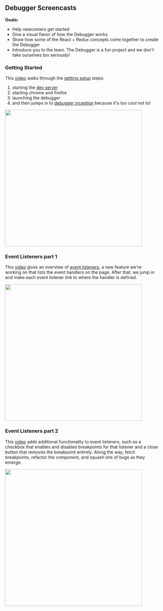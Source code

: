## Debugger Screencasts

**Goals:**

* Help newcomers get started
* Give a visual flavor of how the Debugger works
* Show how some of the React + Redux concepts come together to create the Debugger
* Introduce you to the team. The Debugger is a fun project and we don't take ourselves too seriously!

### Getting Started
This [video](https://youtu.be/9bQ0a3pnBZk) walks through the [getting setup][getting-setup] steps:

1. starting the [dev server][dev-server]
2. starting chrome and firefox
3. launching the debugger
4. and then jumps in to [debugger inception][first-activity] because it's too cool not to!

<img src="https://cloud.githubusercontent.com/assets/254562/21625473/dd39c576-d1d9-11e6-965f-7b91758497db.png" width="450" >

### Event Listeners part 1

This [video](https://youtu.be/VOwn1U7K2qg) gives an overview of [event listeners][event-listeners], a new feature we're working on that lists the event handlers on the page. After that, we jump in and make each event listener link to where the handler is defined.

<img src="https://cloud.githubusercontent.com/assets/254562/21625474/dd3aba3a-d1d9-11e6-8dc9-3e9beccd4b55.png" width="450" >


### Event Listeners part 2

This [video](https://youtu.be/NoMryxkNPk0) adds additional functionality to event listeners, such as a checkbox that enables and disables breakpoints for that listener and a close button that removes the breakpoint entirely. Along the way, fetch breakpoints, refactor the component, and squash lots of bugs as they emerge.

<img src="https://cloud.githubusercontent.com/assets/254562/21625474/dd3aba3a-d1d9-11e6-8dc9-3e9beccd4b55.png" width="450" >


[getting-setup]:./getting-setup.md
[dev-server]:https://github.com/devtools-html/devtools-core/blob/master/packages/devtools-launchpad/README.md#dev-server
[first-activity]:./debugging-the-debugger.md
[event-listeners]:http://github.com/devtools-html/debugger.html/issues/1232
